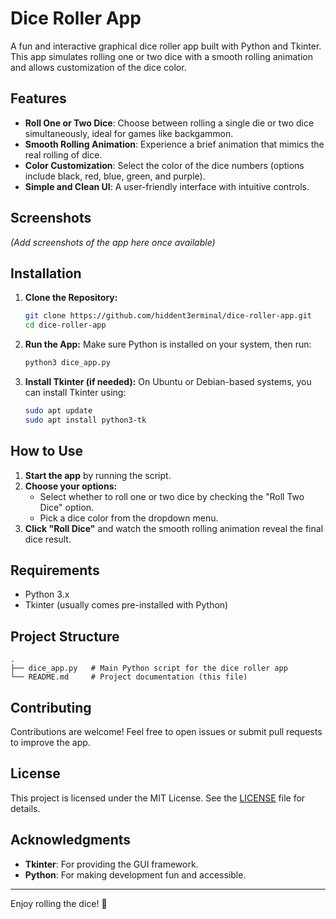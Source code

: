 # Dice Roller App

A fun and interactive graphical dice roller app built with Python and Tkinter. This app simulates rolling one or two dice with a smooth rolling animation and allows customization of the dice color.

## Features

- **Roll One or Two Dice**: Choose between rolling a single die or two dice simultaneously, ideal for games like backgammon.
- **Smooth Rolling Animation**: Experience a brief animation that mimics the real rolling of dice.
- **Color Customization**: Select the color of the dice numbers (options include black, red, blue, green, and purple).
- **Simple and Clean UI**: A user-friendly interface with intuitive controls.

## Screenshots

*(Add screenshots of the app here once available)*

## Installation

1. **Clone the Repository:**
   ```bash
   git clone https://github.com/hiddent3erminal/dice-roller-app.git
   cd dice-roller-app
   ```

2. **Run the App:**
   Make sure Python is installed on your system, then run:
   ```bash
   python3 dice_app.py
   ```

3. **Install Tkinter (if needed):**
   On Ubuntu or Debian-based systems, you can install Tkinter using:
   ```bash
   sudo apt update
   sudo apt install python3-tk
   ```

## How to Use

1. **Start the app** by running the script.
2. **Choose your options:**
   - Select whether to roll one or two dice by checking the "Roll Two Dice" option.
   - Pick a dice color from the dropdown menu.
3. **Click "Roll Dice"** and watch the smooth rolling animation reveal the final dice result.

## Requirements

- Python 3.x
- Tkinter (usually comes pre-installed with Python)

## Project Structure
```
.
├── dice_app.py   # Main Python script for the dice roller app
└── README.md     # Project documentation (this file)
```

## Contributing

Contributions are welcome! Feel free to open issues or submit pull requests to improve the app.

## License

This project is licensed under the MIT License. See the [LICENSE](LICENSE) file for details.

## Acknowledgments

- **Tkinter**: For providing the GUI framework.
- **Python**: For making development fun and accessible.

---
Enjoy rolling the dice! 🎲


